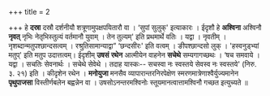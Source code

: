 +++
title = 2

+++
हे **दस्रा** दस्रौ दर्शनीयौ शत्रूणामुपक्षपयितारौ वा । ‘सुपां सुलुक्' इत्याकारः । ईदृशौ हे **अश्विना** अश्विनौ **नृवत्** नृभिः नेतृभिस्तुल्यं वर्तमानौ युवाम् । तेन तुल्यम्' इति प्रथमार्थे वतिः । यद्वा । नृवतीम् । नृशब्दान्मतुपश्छान्दसत्वम् । रश्रुतिसामान्याद्वा” ‘छन्दसीरः' इति वत्वम् । ङीपश्छान्दसो लुक् । 'हस्वनुड्भ्यां मतुप्' इति मतुप उदात्तत्वम्। ईदृशीम् **उषसं** **रथेन** आत्मीयेन वाहनेन **सचेथे** सम्यगागच्छथः । ‘षच समवाये । यद्वा । सचतिः सेवनार्थः । सचेथे सेवेथे । तदाह यास्कः-- सचस्वा नः स्वस्तये सेवस्व नः स्वस्तये' (निरु. ३. २१) इति । कीदृशेन रथेन । **मनोयुजा** मनसैव व्यापारान्तरनिरपेक्षेण स्मरणमात्रेणाश्वैर्युज्यमानेन **पृथुपाजसा** विस्तीर्णबलेन बह्वन्नेन वा । उषसोऽनन्तरमश्विनोः स्तूयमानत्वात्तामश्विनौ गच्छत इत्युच्यते ॥
